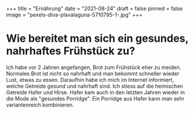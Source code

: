 +++
title = "Ernährung"
date = "2021-08-24"
draft = false
pinned = false
image = "pexels-diva-plavalaguna-5710795-1-.jpg"
+++
# Wie bereitet man sich ein gesundes, nahrhaftes Frühstück zu?

Ich habe vor 2 Jahren angefangen, Brot zum Frühstück eher zu meiden. Normales Brot ist nicht so nahrhaft und man bekommt schneller wieder Lust, etwas zu essen. Daraufhin habe ich mich im Internet informiert, welche Getreide gesund und nahrhaft sind. Ich stiess auf die heimischen Getreide Hafer und Hirse. Hafer kam auch in den letzten Jahren wieder in die Mode als "gesundes Porridge". Ein Porridge aus Hafer kann man sehr variantenreich kombinieren.